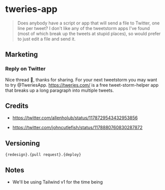 # tweries-app

> Does anybody have a script or app that will send a file to Twitter, one line per tweet? I don't like any of the tweetstorm apps I've found (most of which break up the tweets at stupid places), so would prefer to just edit a file and send it.

## Marketing

### Reply on Twitter

Nice thread 🧵, thanks for sharing. For your next tweetstorm you may want to try @TweriesApp. https://tweries.com/ is a free tweet-storm-helper app that breaks up a long paragraph into multiple tweets.

## Credits

- https://twitter.com/allenholub/status/1178729543432953856

- https://twitter.com/johncutlefish/status/1178880760830287872

## Versioning

```
{redesign}.{pull request}.{deploy}
```

## Notes

- We'll be using Tailwind v1 for the time being
